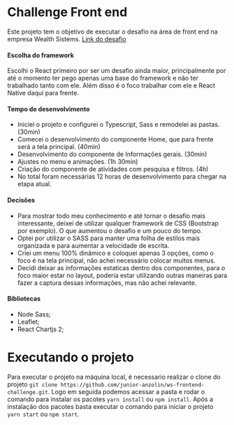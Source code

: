 
# Challenge Front end
Este projeto tem o objetivo de executar o desafio na área de front end na empresa Wealth Sistems. [Link do desafio](https://github.com/WealthSystems/frontend-challenge)

#### Escolha do framework
Escolhi o React primeiro por ser um desafio ainda maior, principalmente por até o momento ter pego apenas uma base do framework e não ter trabalhado tanto com ele.
Além disso é o foco trabalhar com ele e React Native daqui para frente.

#### Tempo de desenvolvimento
- Iniciei o projeto e configurei o Typescript, Sass e remodelei as pastas. (30min)
- Comecei o desenvolvimento do componente Home, que para frente será a tela principal. (40min)
- Desenvolvimento do componente de Informações gerais. (30min)
- Ajustes no menu e animações. (1h 30min)
- Criação do componente de atividades com pesquisa e filtros. (4h)
- No total foram necessárias 12 horas de desenvolvimento para chegar na etapa atual.

#### Decisões
- Para mostrar todo meu conhecimento e até tornar o desafio mais interessante, deixei de utilizar qualquer framework de CSS (Bootstrap por exemplo). O que aumentou o desafio e um pouco do tempo.
- Optei por utilizar o SASS para manter uma folha de estilos mais organizada e para aumentar a velocidade de escrita.
- Criei um menu 100% dinâmico e coloquei apenas 3 opções, como o foco é na tela principal, não achei necessário colocar muitos menus.
- Decidi deixar as informações estaticas dentro dos componentes, para o foco maior estar no layout, poderia estar utilizando outras maneiras para fazer a captura dessas informações, mas não achei relevante.

#### Bibliotecas
- Node Sass;
- Leaflet;
- React Chartjs 2;

# Executando o projeto
Para executar o projeto na máquina local, é necessario realizar o clone do projeto `git clone https://github.com/junior-anzolin/ws-frontend-challenge.git`.
Logo em seguida podemos acessar a pasta e rodar o comando para instalar os pacotes `yarn install` ou `npm install`.
Após a instalação dos pacotes basta executar o comando para iniciar o projeto `yarn start` ou `npm start`.
